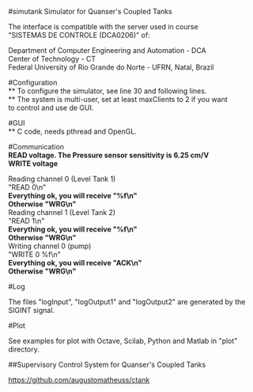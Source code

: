 #simutank
Simulator for Quanser's Coupled Tanks 

The interface is compatible with the server used in course  
"SISTEMAS DE CONTROLE (DCA0206)" of:  


  Department of Computer Engineering and Automation - DCA  
  Center of Technology - CT  
  Federal University of Rio Grande do Norte - UFRN, Natal, Brazil    

#Configuration  
** To configure the simulator, see line 30 and following lines.  
** The system is multi-user, set at least maxClients to 2 if you want  
to control and use de GUI.  

#GUI  
** C code, needs pthread and OpenGL.  
  
#Communication  
**READ voltage. The Pressure sensor sensitivity is 6.25 cm/V**  
**WRITE voltage**  
  
Reading channel 0 (Level Tank 1)  
  "READ 0\n"  
  **Everything ok, you will receive "%f\n"**  
  **Otherwise "WRG\n"**  
Reading channel 1 (Level Tank 2)  
  "READ 1\n"  
  **Everything ok, you will receive "%f\n"**  
  **Otherwise "WRG\n"**  
Writing channel 0 (pump)  
  "WRITE 0 %f\n"  
  **Everything ok, you will receive "ACK\n"**  
  **Otherwise "WRG\n"**  
  
#Log

The files "logInput", "logOutput1" and "logOutput2" are generated by the SIGINT signal.  

#Plot

See examples for plot with Octave, Scilab, Python and Matlab in "plot" directory.  

##Supervisory Control System for Quanser's Coupled Tanks

https://github.com/augustomatheuss/ctank
